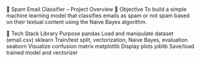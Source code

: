 📧 Spam Email Classifier – Project Overview
🎯 Objective
To build a simple machine learning model that classifies emails as spam or not spam based on their textual content using the Naive Bayes algorithm.

🧰 Tech Stack
Library	Purpose
pandas	Load and manipulate dataset (email.csv)
sklearn	Train/test split, vectorization, Naive Bayes, evaluation
seaborn	Visualize confusion matrix
matplotlib	Display plots
joblib	Save/load trained model and vectorizer
